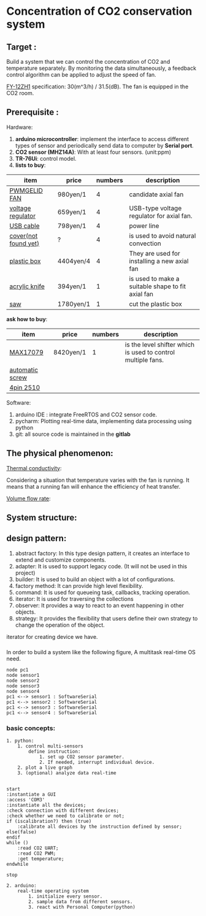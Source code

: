 # Concentration of CO2 conservation system

## Target :
Build a system that we can control the concentration of CO2 and temperature 
separately. By monitoring the data simultaneously, a feedback control algorithm 
can be applied to adjust the speed of fan. 

[FY-12ZH1](https://sumai.panasonic.jp/parts/upload/pdf_manual/12ZH14031H_M.pdf) specification: 30(m^3/h) / 31.5(dB). 
The fan is equipped in the CO2 room. 
## Prerequisite :
Hardware: 
1. **arduino microcontroller**: implement the interface to access different types of sensor 
and periodically send data to computer by **Serial port**.
2. **CO2 sensor (MHZ14A)**:  With at least four sensors. (unit:ppm)
3. **TR-76Ui**: control model.
4. **lists to buy**:

|item|price|numbers|description|
|----|-----|-------|-----------|
|[PWMGELID FAN](https://www.amazon.co.jp/%E9%9D%99%E9%9F%B3PWM%E3%83%95%E3%82%A1%E3%83%B3-PWM-%E3%83%8F%E3%82%A4%E3%83%89%E3%83%AD%E3%83%80%E3%82%A4%E3%83%8A%E3%83%9F%E3%83%83%E3%82%AF%E3%83%99%E3%82%A2%E3%83%AA%E3%83%B3%E3%82%B0%E6%8E%A1%E7%94%A8%E9%9D%99%E9%9F%B3FAN-Silent8-PWMGELID/dp/B002BVUNEE/ref=sr_1_3?__mk_ja_JP=%E3%82%AB%E3%82%BF%E3%82%AB%E3%83%8A&dchild=1&keywords=%E9%9D%99%E9%9F%B3+pwm&qid=1594096697&refinements=p_76%3A2227292051&rnid=2227291051&rps=1&s=computers&sr=1-3)|980yen/1|4|candidate axial fan|
|[voltage regulator](https://www.amazon.co.jp/DiyStudio-DC-DC%E6%98%87%E9%99%8D%E5%9C%A7%E3%82%B3%E3%83%B3%E3%83%90%E3%83%BC%E3%82%BF-5V-1-2V-5V-24V%E6%98%87%E5%9C%A7%E9%99%8D%E5%9C%A7%E9%9B%BB%E5%9C%A7%E3%83%AC%E3%82%AE%E3%83%A5%E3%83%AC%E3%83%BC%E3%82%BF%E9%9B%BB%E6%BA%90%E3%83%A2%E3%82%B8%E3%83%A5%E3%83%BC%E3%83%ABLED%E9%9B%BB%E5%9C%A7%E8%A8%88%E3%83%87%E3%82%A3%E3%82%B9%E3%83%97%E3%83%AC%E3%82%A4%E4%BB%98%E3%81%8D5V-USB%E5%85%85%E9%9B%BB%E5%99%A8/dp/B07MVV78FH/ref=sr_1_4?__mk_ja_JP=%E3%82%AB%E3%82%BF%E3%82%AB%E3%83%8A&dchild=1&keywords=usb+%E9%9B%BB%E5%9C%A7+%E3%83%A2%E3%82%B8%E3%83%A5%E3%83%BC%E3%83%AB&qid=1594031675&s=industrial&sr=1-4)|659yen/1|4|USB-type voltage regulator for axial fan.|
|[USB cable](https://www.amazon.co.jp/Amazon%E3%83%99%E3%83%BC%E3%82%B7%E3%83%83%E3%82%AF-AmazonBasics-FDBU-USB3-0%E5%BB%B6%E9%95%B7%E3%82%B1%E3%83%BC%E3%83%96%E3%83%AB-A%E3%82%AA%E3%82%B9-A%E3%83%A1%E3%82%B9/dp/B00NH134L6/ref=sr_1_11?dchild=1&keywords=USBA%2B%E5%BB%B6%E9%95%B7&qid=1594031948&sr=8-11&th=1)| 798yen/1| 4|power line|
|[cover(not found yet)]()| ?| 4|is used to avoid natural convection|
|[plastic box](https://www.amazon.co.jp/%E3%82%A2%E3%82%A4%E3%83%AA%E3%82%B9%E3%82%AA%E3%83%BC%E3%83%A4%E3%83%9E-%E3%82%AD%E3%83%A3%E3%83%AA%E3%83%BC%E3%82%B9%E3%83%88%E3%83%83%E3%82%AB%E3%83%BC-%E5%B9%8540%C3%97%E5%A5%A5%E8%A1%8C74%C3%97%E9%AB%98%E3%81%9531cm-4%E5%80%8B%E3%82%BB%E3%83%83%E3%83%88-AA-740E/dp/B001UQWSYO/ref=sr_1_5?__mk_ja_JP=%E3%82%AB%E3%82%BF%E3%82%AB%E3%83%8A&dchild=1&keywords=plastic+box&qid=1594029543&sr=8-5)| 4404yen/4| 4| They are used for installing a new axial fan|
|[acrylic knife](https://www.amazon.co.jp/%E3%82%AA%E3%83%AB%E3%83%95%E3%82%A1-OLFA-204B-P%E3%82%AB%E3%83%83%E3%82%BF%E3%83%BCS%E5%9E%8B/dp/B002RVEYGG/ref=sr_1_30?__mk_ja_JP=%E3%82%AB%E3%82%BF%E3%82%AB%E3%83%8A&crid=UHDUU6MJ99RK&dchild=1&keywords=%E3%83%97%E3%83%A9%E3%82%B9%E3%83%81%E3%83%83%E3%82%AF+%E3%82%AB%E3%83%83%E3%82%BF%E3%83%BC&qid=1594031029&s=diy&sprefix=%E3%81%B7%E3%82%89%E3%81%99%E3%81%A3%E3%81%A1%2Cdiy%2C244&sr=1-30)|394yen/1|1|is used to make a suitable shape to fit axial fan|
|[saw](https://www.amazon.co.jp/dp/B07B7CYW3K/ref=sspa_dk_detail_2?psc=1&pd_rd_i=B07B7CYW3K&pd_rd_w=cFOti&pf_rd_p=6413bd85-d494-49e7-9f81-0e63e79171a9&pd_rd_wg=wHhY7&pf_rd_r=10VQFANVXCCDA2KEEK90&pd_rd_r=0bae6020-57f4-4421-88d0-370ff34c258b&spLa=ZW5jcnlwdGVkUXVhbGlmaWVyPUExTTZCNE5DSkxFOUE5JmVuY3J5cHRlZElkPUEwODIwOTU4SDlQRlBUTDZSUUxNJmVuY3J5cHRlZEFkSWQ9QUpKMDFLMThZMU8zRiZ3aWRnZXROYW1lPXNwX2RldGFpbCZhY3Rpb249Y2xpY2tSZWRpcmVjdCZkb05vdExvZ0NsaWNrPXRydWU=)|1780yen/1|1|cut the plastic box|

**ask how to buy**:    

|item|price|numbers|description|
|----|-----|-------|-----------|
|[MAX17079](https://www.digikey.jp/products/en/development-boards-kits-programmers/evaluation-and-demonstration-boards-and-kits/787?k=MAX17079)|8420yen/1|1|is the level shifter which is used to control multiple fans.|
|[automatic screw](https://reurl.cc/Q3n260)|
|[4pin 2510](https://reurl.cc/KjKqAy)|
    
Software:
1. arduino IDE : integrate FreeRTOS and CO2 sensor code.
2. pycharm: Plotting real-time data, implementing data processing using python
3. git: all source code is maintained in the **gitlab**

## The physical phenomenon:
[Thermal conductivity](https://en.wikipedia.org/wiki/Thermal_conductivity):

Considering a situation that temperature varies with the fan is running. 
It means that a running fan will enhance the efficiency of heat transfer.

[Volume flow rate](https://www.mitsubishielectric.co.jp/ldg/ja/air/guide/support/knowledge/detail_02.html):


## System structure:

## design pattern:
1.  abstract factory: In this type design pattern, it creates an interface to extend and customize components.
2.  adapter: It is used to support legacy code. (It will not be used in this project)
3.  builder: It is used to build an object with a lot of configurations.
4.  factory method: It can provide high level flexibility.
5.  command: It is used for queueing task, callbacks, tracking operation.
6.  iterator: It is used for traversing the collections
7.  observer: It provides a way to react to an event happening in other objects.
8.  strategy: It provides the flexibility that users define their own strategy to change the operation of the object.



iterator for creating device we have.

###
In order to build a system like the following figure, A multitask real-time OS need.

```plantuml
node pc1
node sensor1
node sensor2
node sensor3
node sensor4
pc1 <--> sensor1 : SoftwareSerial
pc1 <--> sensor2 : SoftwareSerial
pc1 <--> sensor3 : SoftwareSerial
pc1 <--> sensor4 : SoftwareSerial
```

### basic concepts:
    
    1. python:
        1. control multi-sensors
            define instruction:
                1. set up CO2 sensor parameter.
                2. If needed, interrupt individual device.
        2. plot a live graph
        3. (optional) analyze data real-time
        
```plantuml

start
:instantiate a GUI
:access 'COM3'
:instantiate all the devices;
:check connection with different devices;
:check whether we need to calibrate or not;
if (iscalibration?) then (true)
    :calibrate all devices by the instruction defined by sensor;
else(false)
endif
while ()
    :read CO2 UART;
    :read CO2 PWM;
    :get temperature;
endwhile

stop
```
        
    2. arduino:
        real-time operating system
            1. initialize every sensor.
            2. sample data from different sensors.
            3. react with Personal Computer(python)
        
